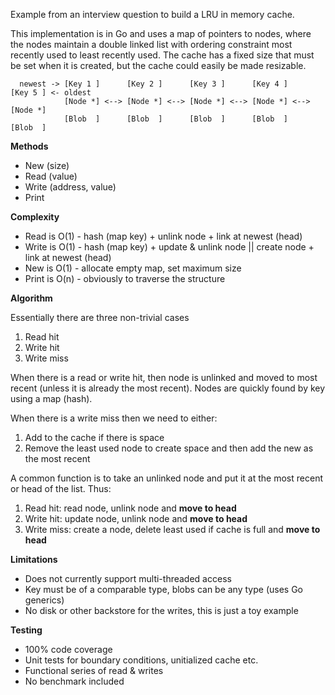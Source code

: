 Example from an interview question to build a LRU in memory cache.

This implementation is in Go and uses a map of pointers to nodes, where the nodes maintain a double linked list with ordering constraint most recently used to least recently used. The cache has a fixed size that must be set when it is created, but the cache could easily be made resizable.

``` 
  newest -> [Key 1 ]      [Key 2 ]      [Key 3 ]      [Key 4 ]      [Key 5 ] <- oldest
            [Node *] <--> [Node *] <--> [Node *] <--> [Node *] <--> [Node *] 
            [Blob  ]      [Blob  ]      [Blob  ]      [Blob  ]      [Blob  ]
```

**Methods**
* New (size)
* Read (value)
* Write (address, value)
* Print

**Complexity**
* Read is O(1) - hash (map key) + unlink node + link at newest (head)
* Write is O(1) - hash (map key) + update & unlink node || create node  + link at newest (head)
* New is O(1) - allocate empty map, set maximum size 
* Print is O(n) - obviously to traverse the structure

**Algorithm**

Essentially there are three non-trivial cases
1. Read hit
2. Write hit
3. Write miss

When there is a read or write hit, then node is unlinked and moved to most recent (unless it is already the most recent). Nodes are quickly found by key using a map (hash).

When there is a write miss then we need to either:
1. Add to the cache if there is space
2. Remove the least used node to create space and then add the new as the most recent

A common function is to take an unlinked node and put it at the most recent or head of the list.  Thus:
1. Read hit: read node, unlink node and **move to head**
2. Write hit: update node, unlink node and **move to head**
3. Write miss: create a node, delete least used if cache is full and **move to head** 

**Limitations**
* Does not currently support multi-threaded access
* Key must be of a comparable type, blobs can be any type (uses Go generics)
* No disk or other backstore for the writes, this is just a toy example

**Testing**
* 100% code coverage
* Unit tests for boundary conditions, unitialized cache etc.
* Functional series of read & writes
* No benchmark included